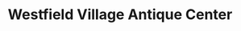 ---
title: "Westfield Village Antique Center"
url: /westfield/westfield-village-antique-center/
shop: Antiquitäten
---